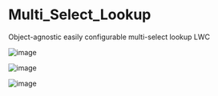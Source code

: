 # Multi_Select_Lookup

Object-agnostic easily configurable multi-select lookup LWC 

![image](https://user-images.githubusercontent.com/124932501/227669992-258c5349-76c5-4fb5-b88d-3fc87a5618ce.png)

![image](https://user-images.githubusercontent.com/124932501/227670043-52485c70-342e-463e-8d95-d80efe010327.png)

![image](https://user-images.githubusercontent.com/124932501/227670090-02603784-748c-43f2-a78b-9f74dded2ad9.png)
